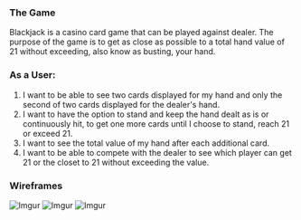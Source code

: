 ### The Game 
Blackjack is a casino card game that can be played against dealer. The purpose of the game is to get as close as possible to a total hand value of 21 without exceeding, also know as busting, your hand. 

### As a User:
1. I want to be able to see two cards displayed for my hand and only the second of two cards displayed for the dealer's hand.
2. I want to have the option to stand and keep the hand dealt as is or continuously hit, to get one more cards until I choose to stand, reach 21 or exceed 21.
3. I want to see the total value of my hand after each additional card.
3. I want to be able to compete with the dealer to see which player can get 21 or the closet to 21 without exceeding the value.


### Wireframes 
![Imgur](https://i.imgur.com/xOxU8TG.png)
![Imgur](https://i.imgur.com/iZ4N5Ow.png)
![Imgur](https://i.imgur.com/QIEgKh2.png)
